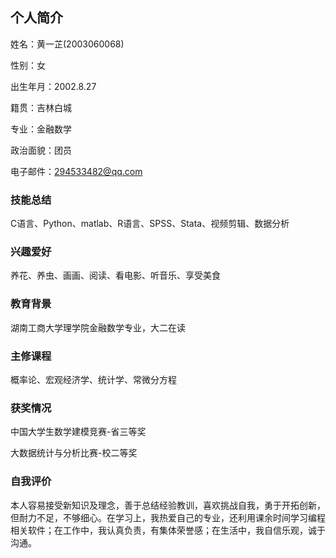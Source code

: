 ## 个人简介
姓名：黄一芷(2003060068)

性别：女

出生年月：2002.8.27

籍贯：吉林白城

专业：金融数学

政治面貌：团员

电子邮件：294533482@qq.com
### 技能总结
C语言、Python、matlab、R语言、SPSS、Stata、视频剪辑、数据分析
### 兴趣爱好
养花、养虫、画画、阅读、看电影、听音乐、享受美食
### 教育背景
湖南工商大学理学院金融数学专业，大二在读
### 主修课程
概率论、宏观经济学、统计学、常微分方程
### 获奖情况
中国大学生数学建模竞赛-省三等奖

大数据统计与分析比赛-校二等奖
### 自我评价
本人容易接受新知识及理念，善于总结经验教训，喜欢挑战自我，勇于开拓创新，但耐力不足，不够细心。在学习上，我热爱自己的专业，还利用课余时间学习编程相关软件；在工作中，我认真负责，有集体荣誉感；在生活中，我自信乐观，诚于沟通。
